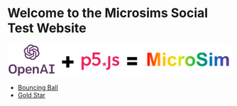 # Welcome to the Microsims Social Test Website


![](./img/banner.png)

* [Bouncing Ball](./sims/bouncing-ball/index.md)
* [Gold Star](./sims/gold-star/index.md)